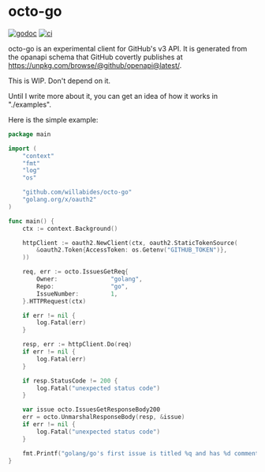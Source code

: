 # octo-go

[![godoc](https://godoc.org/github.com/WillAbides/octo-go?status.svg)](https://godoc.org/github.com/WillAbides/octo-go)
[![ci](https://github.com/WillAbides/octo-go/workflows/ci/badge.svg?branch=master&event=push)](https://github.com/WillAbides/octo-go/actions?query=workflow%3Aci+branch%3Amaster+event%3Apush)

octo-go is an experimental client for GitHub's v3 API. It is generated from the opanapi schema that GitHub covertly
 publishes at https://unpkg.com/browse/@github/openapi@latest/. 
 
This is WIP. Don't depend on it.

Until I write more about it, you can get an idea of how it works in "./examples".

Here is the simple example:

```go
package main

import (
	"context"
	"fmt"
	"log"
	"os"

	"github.com/willabides/octo-go"
	"golang.org/x/oauth2"
)

func main() {
	ctx := context.Background()

	httpClient := oauth2.NewClient(ctx, oauth2.StaticTokenSource(
		&oauth2.Token{AccessToken: os.Getenv("GITHUB_TOKEN")},
	))

	req, err := octo.IssuesGetReq{
		Owner:               "golang",
		Repo:                "go",
		IssueNumber:         1,
	}.HTTPRequest(ctx)

	if err != nil {
		log.Fatal(err)
	}

	resp, err := httpClient.Do(req)
	if err != nil {
		log.Fatal(err)
	}

	if resp.StatusCode != 200 {
		log.Fatal("unexpected status code")
	}

	var issue octo.IssuesGetResponseBody200
	err = octo.UnmarshalResponseBody(resp, &issue)
	if err != nil {
		log.Fatal("unexpected status code")
	}

	fmt.Printf("golang/go's first issue is titled %q and has %d comments\n", issue.Title, issue.Comments)
}
```
